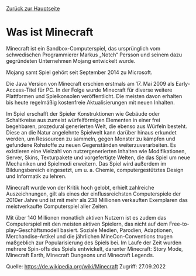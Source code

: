 [Zurück zur Hauptseite](../README.md)

# Was ist Minecraft

Minecraft ist ein Sandbox-Computerspiel, das ursprünglich vom schwedischen Programmierer Markus
„Notch“ Persson und seinem dazu gegründeten Unternehmen Mojang entwickelt wurde.

Mojang samt Spiel gehört seit September 2014 zu Microsoft.

Die Java Version von Minecraft erschien erstmals am 17. Mai 2009 als Early-Access-Titel für PC.
In der Folge wurde Minecraft für diverse weitere Plattformen und Spielkonsolen veröffentlicht.
Die meisten davon erhalten bis heute regelmäßig kostenfreie Aktualisierungen mit neuen Inhalten.

Im Spiel erschafft der Spieler Konstruktionen wie Gebäude oder Schaltkreise aus zumeist
würfelförmigen Elementen in einer frei begehbaren, prozedural generierten Welt, die ebenso aus
Würfeln besteht. Diese an die Natur angelehnte Spielwelt kann darüber hinaus erkundet werden, um
Ressourcen zu sammeln, gegen Monster zu kämpfen und gefundene Rohstoffe zu neuen Gegenständen
weiterzuverarbeiten. Es existieren eine Vielzahl von nutzergenerierten Inhalten wie Modifikationen,
Server, Skins, Texturpakete und vorgefertigte Welten, die das Spiel um neue Mechaniken und Spielmodi
erweitern. Das Spiel wird außerdem im Bildungsbereich eingesetzt, um u. a. Chemie,
computergestütztes Design und Informatik zu lehren.

Minecraft wurde von der Kritik hoch gelobt, erhielt zahlreiche Auszeichnungen, gilt als eines der
einflussreichsten Computerspiele der 2010er Jahre und ist mit mehr als 238 Millionen verkauften
Exemplaren das meistverkaufte Computerspiel aller Zeiten.

Mit über 140 Millionen monatlich aktiven Nutzern ist es zudem das Computerspiel mit den meisten
aktiven Spielern, das nicht auf dem Free-to-play-Geschäftsmodell basiert. Soziale Medien, Parodien,
Adaptionen, Merchandise-Artikel und die jährlichen MineCon-Conventions trugen maßgeblich zur
Popularisierung des Spiels bei. Im Laufe der Zeit wurden mehrere Spin-offs des Spiels entwickelt,
darunter Minecraft: Story Mode, Minecraft Earth, Minecraft Dungeons und Minecraft Legends.

Quelle: https://de.wikipedia.org/wiki/Minecraft Zugriff: 27.09.2022